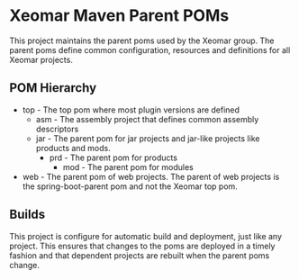 # Xeomar Maven Parent POMs

This project maintains the parent poms used by the Xeomar group. The parent poms
define common configuration, resources and definitions for all Xeomar projects.

## POM Hierarchy

- top - The top pom where most plugin versions are defined
  - asm - The assembly project that defines common assembly descriptors
  - jar - The parent pom for jar projects and jar-like projects like products 
  and mods.
    - prd - The parent pom for products
      - mod - The parent pom for modules
- web - The parent pom of web projects. The parent of web projects is the 
  spring-boot-parent pom and not the Xeomar top pom.

## Builds

This project is configure for automatic build and deployment, just like any 
project. This ensures that changes to the poms are deployed in a timely fashion
and that dependent projects are rebuilt when the parent poms change. 
